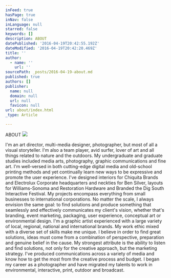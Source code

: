 ```yaml
---
inFeed: true
hasPage: true
inNav: false
inLanguage: null
starred: false
keywords: []
description: ABOUT
datePublished: '2016-04-19T20:42:55.192Z'
dateModified: '2016-04-19T20:42:20.469Z'
title: ''
author:
  - name: ''
    url: ''
sourcePath: _posts/2016-04-19-about.md
published: true
authors: []
publisher:
  name: null
  domain: null
  url: null
  favicon: null
url: about/index.html
_type: Article

---
```

ABOUT
![](https://the-grid-user-content.s3-us-west-2.amazonaws.com/218ce87b-a8d8-4f5d-9536-f43d8f3875cc.jpg)

I'm an art director, multi-media designer, photographer, but most of all a visual storyteller. I'm also a team player, avid surfer, lover of art and all things related to nature and the outdoors. My undergraduate and graduate studies included media arts, photography, graphic communications and fine art. I'm well-versed in both cutting-edge digital media and old-school printing methods and yet continually learn new ways to be expressive and promote the user experience. I've designed interiors for Chiquita Brands and Electrolux Corporate headquarters and neckties for Ben Silver, layouts for Williams-Sonoma and Restoration Hardware and Branded the Dig South Interactive Festival. My projects encompass everything from small businesses to international corporations. No matter the scale, I always envision the same goal: to find solutions and produce something that seamlessly and effectively communicates my client's vision, whether that's branding, event marketing, packaging, user experience, conceptual art or environmental design. I'm a graphic artist experienced with a large variety of local, regional, national and international brands. My work ethic mixed with a diverse set of skills make me unique. I believe in order to find great solutions, ideas must come from a combination of perspective, preparation and genuine belief in the cause. My strongest attribute is the ability to listen and find solutions, not only for the creative approach, but the marketing strategy. I've produced communications across a variety of media and know how to get the most from the creative process and budget. I began my career as a photographer and have migrated my talents to work in environmental, interactive, print, outdoor and broadcast.